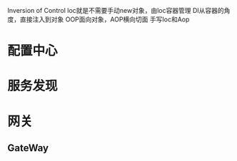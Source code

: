 Inversion of Control
loc就是不需要手动new对象，由loc容器管理
DI从容器的角度，直接注入到对象
OOP面向对象，AOP横向切面
手写Ioc和Aop

# 配置中心

# 服务发现

# 网关

## GateWay